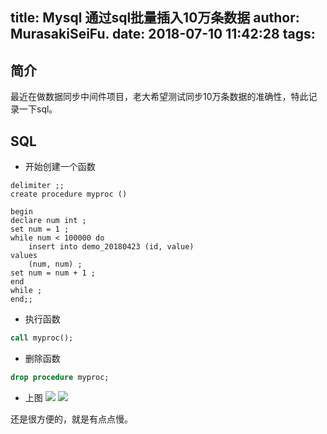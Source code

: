 title: Mysql 通过sql批量插入10万条数据
author: MurasakiSeiFu.
date: 2018-07-10 11:42:28
tags:
---
## 简介
最近在做数据同步中间件项目，老大希望测试同步10万条数据的准确性，特此记录一下sql。
## SQL
* 开始创建一个函数

``` Mysql
delimiter ;;
create procedure myproc ()

begin
declare num int ;
set num = 1 ;
while num < 100000 do
    insert into demo_20180423 (id, value)
values
    (num, num) ;
set num = num + 1 ;
end
while ;
end;;
```
* 执行函数

``` sql
call myproc();
```
* 删除函数

``` sql
drop procedure myproc;
```

* 上图
![](https://ws1.sinaimg.cn/large/006tNc79ly1ft4woyrx3tj31gs0qk0vf.jpg)
![](https://ws4.sinaimg.cn/large/006tNc79ly1ft4wpkj39mj31gs0w0tao.jpg)

还是很方便的，就是有点点慢。